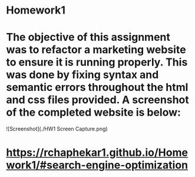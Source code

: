 # Homework1

# The objective of this assignment was to refactor a marketing website to ensure it is running properly. This was done by fixing syntax and semantic errors throughout the html and css files provided. A screenshot of the completed website is below:

![Screenshot](./HW1 Screen Capture.png)

# https://rchaphekar1.github.io/Homework1/#search-engine-optimization